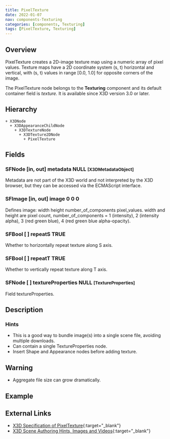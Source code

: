 ```yaml
---
title: PixelTexture
date: 2022-01-07
nav: components-Texturing
categories: [components, Texturing]
tags: [PixelTexture, Texturing]
---
```

<style>
.post h3 {
  word-spacing: 0.2em;
}
</style>

## Overview

PixelTexture creates a 2D-image texture map using a numeric array of pixel values. Texture maps have a 2D coordinate system (s, t) horizontal and vertical, with (s, t) values in range [0.0, 1.0] for opposite corners of the image.

The PixelTexture node belongs to the **Texturing** component and its default container field is *texture.* It is available since X3D version 3.0 or later.

## Hierarchy

```
+ X3DNode
  + X3DAppearanceChildNode
    + X3DTextureNode
      + X3DTexture2DNode
        + PixelTexture
```

## Fields

### SFNode [in, out] **metadata** NULL <small>[X3DMetadataObject]</small>

Metadata are not part of the X3D world and not interpreted by the X3D browser, but they can be accessed via the ECMAScript interface.

### SFImage [in, out] **image** 0 0 0

Defines image: width height number_of_components pixel_values. width and height are pixel count, number_of_components = 1 (intensity), 2 (intensity alpha), 3 (red green blue), 4 (red green blue alpha-opacity).

### SFBool [ ] **repeatS** TRUE

Whether to horizontally repeat texture along S axis.

### SFBool [ ] **repeatT** TRUE

Whether to vertically repeat texture along T axis.

### SFNode [ ] **textureProperties** NULL <small>[TextureProperties]</small>

Field textureProperties.

## Description

### Hints

- This is a good way to bundle image(s) into a single scene file, avoiding multiple downloads.
- Can contain a single TextureProperties node.
- Insert Shape and Appearance nodes before adding texture.

Warning
-------

- Aggregate file size can grow dramatically.

## Example

<x3d-canvas src="https://create3000.github.io/media/examples/Texturing/PixelTexture/PixelTexture.x3d"></x3d-canvas>

## External Links

- [X3D Specification of PixelTexture](https://www.web3d.org/documents/specifications/19775-1/V4.0/Part01/components/texturing.html#PixelTexture){:target="_blank"}
- [X3D Scene Authoring Hints, Images and Videos](https://www.web3d.org/x3d/content/examples/X3dSceneAuthoringHints.html#Images){:target="_blank"}
